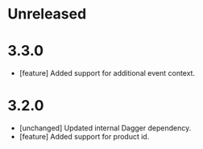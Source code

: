 # Unreleased


# 3.3.0
* [feature] Added support for additional event context.

# 3.2.0
* [unchanged] Updated internal Dagger dependency.
* [feature] Added support for product id.
